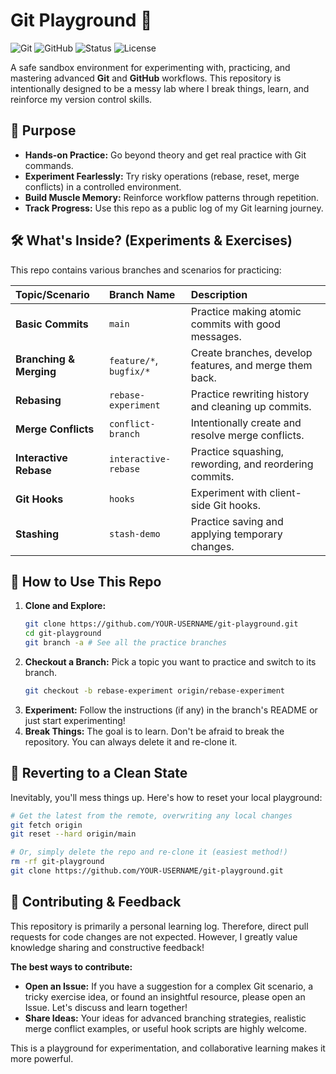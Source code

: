 # Git Playground 🎯

![Git](https://img.shields.io/badge/Git-F05032?style=for-the-badge&logo=git&logoColor=white)
![GitHub](https://img.shields.io/badge/GitHub-100000?style=for-the-badge&logo=github&logoColor=white)
![Status](https://img.shields.io/badge/Status-Active%20%2F%20Experimental-brightgreen)
![License](https://img.shields.io/badge/License-MIT-lightgrey)

A safe sandbox environment for experimenting with, practicing, and mastering advanced **Git** and **GitHub** workflows. This repository is intentionally designed to be a messy lab where I break things, learn, and reinforce my version control skills.

## 🚀 Purpose

-   **Hands-on Practice:** Go beyond theory and get real practice with Git commands.
-   **Experiment Fearlessly:** Try risky operations (rebase, reset, merge conflicts) in a controlled environment.
-   **Build Muscle Memory:** Reinforce workflow patterns through repetition.
-   **Track Progress:** Use this repo as a public log of my Git learning journey.

## 🛠️ What's Inside? (Experiments & Exercises)

This repo contains various branches and scenarios for practicing:

| Topic/Scenario | Branch Name | Description |
| :--- | :--- | :--- |
| **Basic Commits** | `main` | Practice making atomic commits with good messages. |
| **Branching & Merging** | `feature/*`, `bugfix/*` | Create branches, develop features, and merge them back. |
| **Rebasing** | `rebase-experiment` | Practice rewriting history and cleaning up commits. |
| **Merge Conflicts** | `conflict-branch` | Intentionally create and resolve merge conflicts. |
| **Interactive Rebase** | `interactive-rebase` | Practice squashing, rewording, and reordering commits. |
| **Git Hooks** | `hooks` | Experiment with client-side Git hooks. |
| **Stashing** | `stash-demo` | Practice saving and applying temporary changes. |

## 📖 How to Use This Repo

1.  **Clone and Explore:**
    ```bash
    git clone https://github.com/YOUR-USERNAME/git-playground.git
    cd git-playground
    git branch -a # See all the practice branches
    ```
2.  **Checkout a Branch:** Pick a topic you want to practice and switch to its branch.
    ```bash
    git checkout -b rebase-experiment origin/rebase-experiment
    ```
3.  **Experiment:** Follow the instructions (if any) in the branch's README or just start experimenting!
4.  **Break Things:** The goal is to learn. Don't be afraid to break the repository. You can always delete it and re-clone it.

## 🔄 Reverting to a Clean State

Inevitably, you'll mess things up. Here's how to reset your local playground:

```bash
# Get the latest from the remote, overwriting any local changes
git fetch origin
git reset --hard origin/main

# Or, simply delete the repo and re-clone it (easiest method!)
rm -rf git-playground
git clone https://github.com/YOUR-USERNAME/git-playground.git
```
## 🤝 Contributing & Feedback

This repository is primarily a personal learning log. Therefore, direct pull requests for code changes are not expected. However, I greatly value knowledge sharing and constructive feedback!

**The best ways to contribute:**
-   **Open an Issue:** If you have a suggestion for a complex Git scenario, a tricky exercise idea, or found an insightful resource, please open an Issue. Let's discuss and learn together!
-   **Share Ideas:** Your ideas for advanced branching strategies, realistic merge conflict examples, or useful hook scripts are highly welcome.

This is a playground for experimentation, and collaborative learning makes it more powerful.